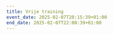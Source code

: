```yaml
---
title: Vrije training
event_date: 2025-02-07T20:15:39+01:00
end_date: 2025-02-07T22:00:39+01:00
---
```

